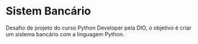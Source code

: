 # Sistem Bancário 
Desafio de projeto do curso Python Developer pela DIO, o objetivo é criar um sistema bancário com a linguagem Python.
